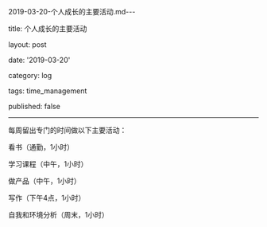 2019-03-20-个人成长的主要活动.md---

title: 个人成长的主要活动

layout: post

date: '2019-03-20'

category: log

tags: time_management

published: false

---

每周留出专门的时间做以下主要活动：

看书（通勤，1小时）

学习课程（中午，1小时）

做产品（中午，1小时）

写作（下午4点，1小时）

自我和环境分析（周末，1小时）
